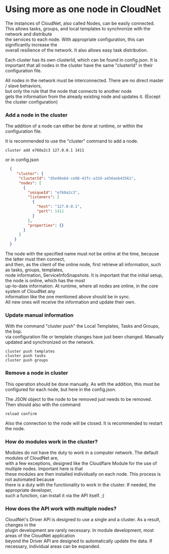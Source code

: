 # Using more as one node in CloudNet

The instances of CloudNet, also called Nodes, can be easily connected.  
This allows tasks, groups, and local templates to synchronize with the network and distribute   
the services to each node. With appropriate configuration, this can significantly increase the   
overall resilience of the network. It also allows easy task distribution.

Each cluster has its own clusterId, which can be found in config.json. It is important that all nodes in the cluster
have the same "clusterId" in their configuration file.

All nodes in the network must be interconnected. There are no direct master / slave behaviors,   
but only the rule that the node that connects to another node   
gets the information from the already existing node and updates it. (Except the cluster configuration)

### Add a node in the cluster

The addition of a node can either be done at runtime, or within the configuration file.

It is recommended to use the "cluster" command to add a node.

```
cluster add e760a2c3 127.0.0.1 1411
```

or in config.json

```json
  {
     "cluster": {
      "clusterId": "d5e96e6d-ce98-43fc-a33d-a456eeb43561",
      "nodes": [
        {
          "uniqueId": "e760a2c3",
          "listeners": [
            {
              "host": "127.0.0.1",
              "port": 1411
            }
          ],
          "properties": {}
        }
      ]
    }
  }
```

The node with the specified name must not be online at the time, because the latter must then connect,   
and then, as the client of the online node, first retrieve all information, such as tasks, groups, templates,   
node information, ServiceInfoSnapshots. It is important that the initial setup, the node is online, which has the most  
up-to-date information. At runtime, where all nodes are online, in the core system of CloudNet any  
information like the one mentioned above should be in sync.  
All new ones will receive the information and update their own.

### Update manual information

With the command "cluster push" the Local Templates, Tasks and Groups, the bsp.   
via configuration file or template changes have just been changed. Manually updated and synchronized on the network.

```
cluster push templates
cluster push tasks
cluster push groups
```

### Remove a node in cluster

This operation should be done manually. As with the addition, this must be configured for each node, but here in the
config.json.

The JSON object to the node to be removed just needs to be removed. Then should also with the command

```
reload confirm
```

Also the connection to the node will be closed. It is recommended to restart the node.

### How do modules work in the cluster?

Modules do not have the duty to work in a computer network. The default modules of CloudNet are,  
with a few exceptions, designed like the Cloudflare Module for the use of multiple nodes. Important here is that  
these modules are then installed individually on each node. This process is not automated because   
there is a duty with the functionality to work in the cluster. If needed, the appropriate developer,   
such a function, can install it via the API itself. ;)

### How does the API work with multiple nodes?

CloudNet's Driver API is designed to use a single and a cluster. As a result, changes in the  
plugin development are rarely necessary. In module development, most areas of the CloudNet application  
beyond the Driver API are designed to automatically update the data. If necessary, individual areas can be expanded.  
